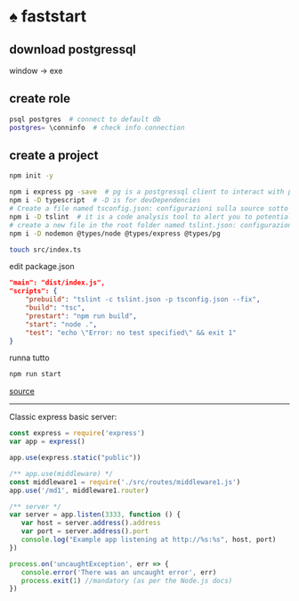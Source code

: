 ♠ faststart
===

download postgressql
---

window -> exe

create role
---

```bash
psql postgres  # connect to default db
postgres= \conninfo  # check info connection  
```

create a project
---

```bash
npm init -y

npm i express pg -save  # pg is a postgressql client to interact with postgressql server
npm i -D typescript  # -D is for devDependencies
# Create a file named tsconfig.json: configurazioni sulla source sotto
npm i -D tslint  # it is a code analysis tool to alert you to potential problems in your code beyond syntax issues
# create a new file in the root folder named tslint.json: configurazioni sulla source sotto
npm i -D nodemon @types/node @types/express @types/pg

touch src/index.ts
```

edit package.json

```json
"main": "dist/index.js",
"scripts": {
    "prebuild": "tslint -c tslint.json -p tsconfig.json --fix",
    "build": "tsc",
    "prestart": "npm run build",
    "start": "node .",
    "test": "echo \"Error: no test specified\" && exit 1"
}
```

runna tutto

```bash
npm run start
```

[source](https://developer.okta.com/blog/2018/11/15/node-express-typescript)

---

Classic express basic server:

```js
const express = require('express')
var app = express()

app.use(express.static("public"))

/** app.use(middleware) */
const middleware1 = require('./src/routes/middleware1.js')
app.use('/md1', middleware1.router)

/** server */
var server = app.listen(3333, function () {
   var host = server.address().address
   var port = server.address().port
   console.log("Example app listening at http://%s:%s", host, port)
})

process.on('uncaughtException', err => {
   console.error('There was an uncaught error', err)
   process.exit(1) //mandatory (as per the Node.js docs)
})
```
